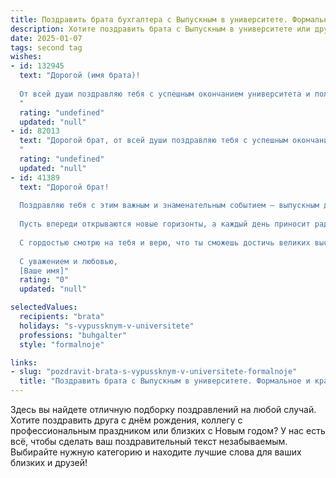 ```yaml
---
title: Поздравить брата бухгалтера с Выпускным в университете. Формальное и красивое
description: Хотите поздравить брата с Выпускным в университете или другим праздником? Наш ИИ создаст незабываемое поздравление, а вы обязательно выделитесь среди других.  
date: 2025-01-07
tags: second tag
wishes:
- id: 132945
  text: "Дорогой (имя брата)!
  
  От всей души поздравляю тебя с успешным окончанием университета и получением диплома бухгалтера!  Этот день — результат твоего упорного труда, целеустремлённости и  таланта.  Желаю тебе  яркого будущего,  успеха в профессиональной деятельности,  интересных проектов и  высоких достижений на выбранном пути. Пусть твой профессиональный путь будет  успешным и  принесёт тебе  удовлетворение и  радость.  Горжусь тобой!
  "
  rating: "undefined"
  updated: "null"
- id: 82013
  text: "Дорогой брат, от всей души поздравляю тебя с успешным окончанием университета и получением диплома бухгалтера!  Это значительное событие в твоей жизни, результат упорного труда и целеустремленности. Желаю тебе успехов в профессиональной деятельности, ярких достижений и  уверенности в своих силах!
  "
  rating: "undefined"
  updated: "null"
- id: 41389
  text: "Дорогой брат!
  
  Поздравляю тебя с этим важным и знаменательным событием – выпускным днем из университета! Ты вложил много труда и усилий в свою учебу, и теперь настало время пожинать плоды своих стараний. Профессия бухгалтера требует высокой квалификации, ответственности и внимательности, и я уверен, что эти качества станут залогом твоих будущих успехов.
  
  Пусть впереди открываются новые горизонты, а каждый день приносит радость и удовлетворение от выбранного пути. Желаю тебе достойной работы, профессионального роста и реализации всех твоих задумок.
  
  С гордостью смотрю на тебя и верю, что ты сможешь достичь великих высот!
  
  С уважением и любовью,
  [Ваше имя]"
  rating: "0"
  updated: "null"

selectedValues:
  recipients: "brata"
  holidays: "s-vypussknym-v-universitete"
  professions: "buhgalter"
  style: "formalnoje"

links:
- slug: "pozdravit-brata-s-vypussknym-v-universitete-formalnoje"
  title: "Поздравить брата с Выпускным в университете. Формальное и красивое"
---
```


Здесь вы найдете отличную подборку поздравлений на любой случай. 
Хотите поздравить друга с днём рождения, коллегу с профессиональным праздником или близких с Новым годом? У нас есть всё, чтобы сделать ваш поздравительный текст незабываемым. Выбирайте нужную категорию и находите лучшие слова для ваших близких и друзей!
